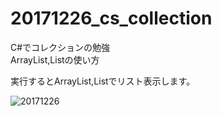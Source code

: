 # 20171226_cs_collection
C#でコレクションの勉強  
ArrayList,Listの使い方  
  
実行するとArrayList,Listでリスト表示します。  
  
![20171226](https://user-images.githubusercontent.com/5728999/34344005-69f7c85c-ea23-11e7-8dde-061add75caac.png)
